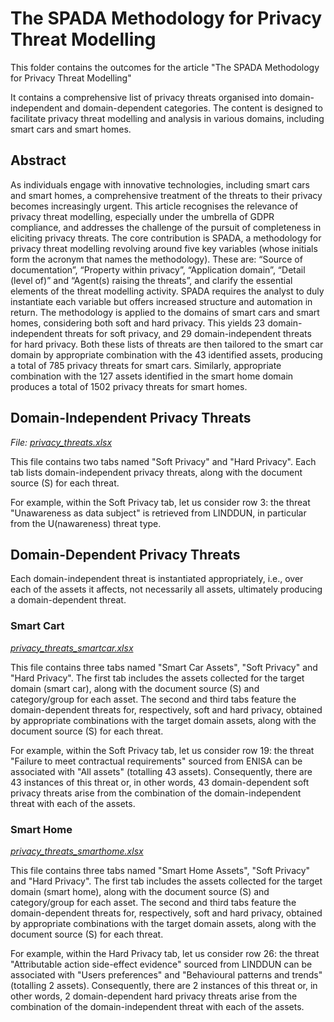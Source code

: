 # The SPADA Methodology for Privacy Threat Modelling

This folder contains the outcomes for the article "The SPADA Methodology for Privacy Threat Modelling"

It contains a comprehensive list of privacy threats organised into domain-independent and domain-dependent categories. The content is designed to facilitate privacy threat modelling and analysis in various domains, including smart cars and smart homes.

## Abstract

As individuals engage with innovative technologies, including smart cars and smart homes, a comprehensive treatment of the threats to their privacy becomes increasingly urgent. This article recognises the relevance of privacy threat modelling, especially under the umbrella of GDPR compliance, and addresses the challenge of the pursuit of completeness in eliciting privacy threats.
The core contribution is SPADA, a methodology for privacy threat modelling revolving around five key variables (whose initials form the acronym that names the methodology). These are: “Source of documentation”, “Property within privacy”, “Application domain”, “Detail (level of)” and “Agent(s) raising the threats”, and clarify the essential elements of the threat modelling activity.
SPADA requires the analyst to duly instantiate each variable but offers increased structure and automation in return.
The methodology is applied to the domains of smart cars and smart homes, considering both soft and hard privacy. This yields 23 domain-independent threats for soft privacy, and 29 domain-independent threats for hard privacy. Both these lists of threats are then tailored to the smart car domain by appropriate combination with the 43 identified assets, producing a total of 785 privacy threats for smart cars. Similarly, appropriate combination with the 127 assets identified in the smart home domain produces a total of 1502 privacy threats for smart homes.

## Domain-Independent Privacy Threats

*File: [privacy_threats.xlsx](./privacy_threats.xlsx)*

This file contains two tabs named "Soft Privacy" and "Hard Privacy". Each tab lists domain-independent privacy threats, along with the document source (S) for each threat.

For example, within the Soft Privacy tab, let us consider row 3: the threat "Unawareness as data subject" is retrieved from LINDDUN, in particular from the U(nawareness) threat type.

## Domain-Dependent Privacy Threats

Each domain-independent threat is instantiated appropriately, i.e., over each of the assets it affects, not necessarily all assets, ultimately producing a domain-dependent threat.

### Smart Cart

*[privacy_threats_smartcar.xlsx](./privacy_threats_smartcar.xlsx)*

This file contains three tabs named "Smart Car Assets", "Soft Privacy" and "Hard Privacy". The first tab includes the assets collected for the target domain (smart car), along with the document source (S) and category/group for each asset. The second and third tabs feature the domain-dependent threats for, respectively, soft and hard privacy, obtained by appropriate combinations with the target domain assets, along with the document source (S) for each threat.

For example, within the Soft Privacy tab, let us consider row 19: the threat "Failure to meet contractual requirements" sourced from ENISA can be associated with "All assets" (totalling 43 assets). Consequently, there are 43 instances of this threat or, in other words, 43 domain-dependent soft privacy threats arise from the combination of the domain-independent threat with each of the assets.

### Smart Home

*[privacy_threats_smarthome.xlsx](./privacy_threats_smarthome.xlsx)*

This file contains three tabs named "Smart Home Assets", "Soft Privacy" and "Hard Privacy". The first tab includes the assets collected for the target domain (smart home), along with the document source (S) and category/group for each asset. The second and third tabs feature the domain-dependent threats for, respectively, soft and hard privacy, obtained by appropriate combinations with the target domain assets, along with the document source (S) for each threat.

For example, within the Hard Privacy tab, let us consider row 26: the threat "Attributable action side-effect evidence" sourced from LINDDUN can be associated with "Users preferences" and "Behavioural patterns and trends" (totalling 2 assets). Consequently, there are 2 instances of this threat or, in other words, 2 domain-dependent hard privacy threats arise from the combination of the domain-independent threat with each of the assets.

